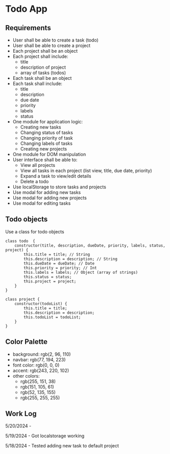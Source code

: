 # Todo App

## Requirements

-   User shall be able to create a task (todo)
-   User shall be able to create a project
-   Each project shall be an object
-   Each project shall include:
    -   title
    -   description of project
    -   array of tasks (todos)
-   Each task shall be an object
-   Each task shall include:
    -   title
    -   description
    -   due date
    -   priority
    -   labels
    -   status
-   One module for application logic:
    -   Creating new tasks
    -   Changing status of tasks
    -   Changing priority of task
    -   Changing labels of tasks
    -   Creating new projects
-   One module for DOM manipulation
-   User interface shall be able to:
    -   View all projects
    -   View all tasks in each project (list view, title, due date, priority)
    -   Expand a task to view/edit details
    -   Delete a todo
-   Use localStorage to store tasks and projects
-   Use modal for adding new tasks
-   Use modal for adding new projects
-   Use modal for editing tasks

## Todo objects

Use a class for todo objects

```
class todo  {
    constructor(title, description, dueDate, priority, labels, status, project) {
        this.title = title; // String
        this.description = description; // String
        this.dueDate = dueDate; // Date
        this.priority = priority; // Int
        this.labels = labels; // Object (array of strings)
        this.status = status;
        this.project = project;
    }
}

class project {
    constructor(todoList) {
        this.title = title;
        this.description = description;
        this.todoList = todoList;
    }
}
```

## Color Palette

-   background: rgb(2, 96, 110)
-   navbar: rgb(77, 194, 223)
-   font color: rgb(0, 0, 0)
-   accent: rgb(243, 220, 102)
-   other colors:
    -   rgb(255, 151, 38)
    -   rgb(151, 105, 61)
    -   rgb(52, 135, 155)
    -   rgb(255, 255, 255)

## Work Log

5/20/2024 -

5/19/2024 - Got localstorage working

5/18/2024 - Tested adding new task to default project
